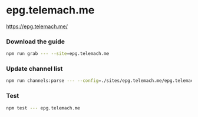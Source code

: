 # epg.telemach.me

https://epg.telemach.me/

### Download the guide

```sh
npm run grab --- --site=epg.telemach.me
```

### Update channel list

```sh
npm run channels:parse --- --config=./sites/epg.telemach.me/epg.telemach.me.config.js --output=./sites/epg.telemach.me/epg.telemach.me.channels.xml
```

### Test

```sh
npm test --- epg.telemach.me
```
